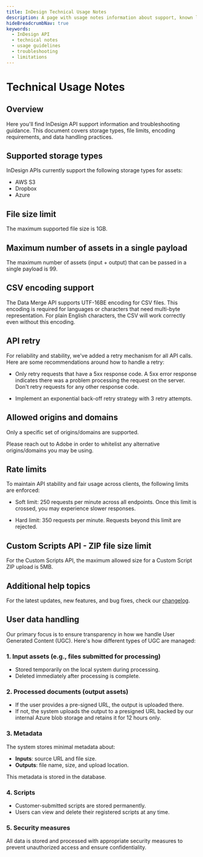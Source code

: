 ```yaml
---
title: InDesign Technical Usage Notes
description: A page with usage notes information about support, known limitations, and troubleshooting for InDesign APIs.
hideBreadcrumbNav: true
keywords:
  - InDesign API
  - technical notes
  - usage guidelines
  - troubleshooting
  - limitations
---
```


# Technical Usage Notes

## Overview

Here you'll find InDesign API support information and troubleshooting guidance. This document covers storage types, file limits, encoding requirements, and data handling practices.

## Supported storage types

InDesign APIs currently support the following storage types for assets:

- AWS S3
- Dropbox
- Azure

## File size limit

The maximum supported file size is 1GB.

## Maximum number of assets in a single payload

The maximum number of assets (input + output) that can be passed in a single payload is 99.

## CSV encoding support

The Data Merge API supports UTF-16BE encoding for CSV files. This encoding is required for languages or characters that need multi-byte representation. For plain English characters, the CSV will work correctly even without this encoding.

## API retry

For reliability and stability, we've added a retry mechanism for all API calls. Here are some recommendations around how to handle a retry:

- Only retry requests that have a 5xx response code. A 5xx error response indicates there was a problem processing the request on the server. Don't retry requests for any other response code.

- Implement an exponential back-off retry strategy with 3 retry attempts.

## Allowed origins and domains

Only a specific set of origins/domains are supported.

Please reach out to Adobe in order to whitelist any alternative origins/domains you may be using.

## Rate limits

To maintain API stability and fair usage across clients, the following limits are enforced:

- Soft limit: 250 requests per minute across all endpoints. Once this limit is crossed, you may experience slower responses.

- Hard limit: 350 requests per minute. Requests beyond this limit are rejected.

## Custom Scripts API - ZIP file size limit

For the Custom Scripts API, the maximum allowed size for a Custom Script ZIP upload is 5MB.

## Additional help topics

For the latest updates, new features, and bug fixes, check our [changelog][1].

## User data handling

Our primary focus is to ensure transparency in how we handle User Generated Content (UGC). Here's how different types of UGC are managed:

### 1. Input assets (e.g., files submitted for processing)

- Stored temporarily on the local system during processing.
- Deleted immediately after processing is complete.

### 2. Processed documents (output assets)

- If the user provides a pre-signed URL, the output is uploaded there.
- If not, the system uploads the output to a presigned URL backed by our internal Azure blob storage and retains it for 12 hours only.

### 3. Metadata

The system stores minimal metadata about:

- **Inputs**: source URL and file size.
- **Outputs**: file name, size, and upload location.

This metadata is stored in the database.

### 4. Scripts

- Customer-submitted scripts are stored permanently.
- Users can view and delete their registered scripts at any time.

### 5. Security measures

All data is stored and processed with appropriate security measures to prevent unauthorized access and ensure confidentiality.

<!-- Links -->
[1]: ../changelog/index.md